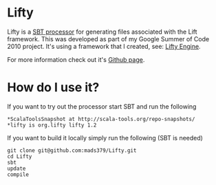 Lifty
=====

Lifty is a [SBT processor](http://code.google.com/p/simple-build-tool/wiki/Processors "SBT processor") for generating files associated with the Lift framework. This was developed as part of my Google Summer of Code 2010 project. It's using a framework that I created, see: [Lifty Engine](http://github.com/mads379/Lifty-engine "Lifty Engine").

For more information check out it's [Github page](http://mads379.github.com/Lifty/ "Github page").

How do I use it?
================

If you want to try out the processor start SBT and run the following

<pre><code>*ScalaToolsSnapshot at http://scala-tools.org/repo-snapshots/
*lifty is org.lifty lifty 1.2
</code></pre>

If you want to build it locally simply run the following (SBT is needed)

<pre><code>git clone git@github.com:mads379/Lifty.git
cd Lifty
sbt
update
compile</code></pre>